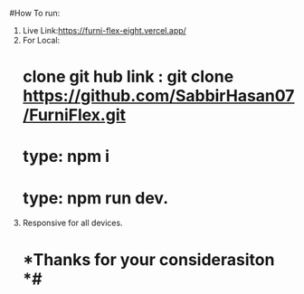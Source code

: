 #How To run:
1. Live Link:https://furni-flex-eight.vercel.app/
2. For Local:
   # clone git hub link : git clone https://github.com/SabbirHasan07/FurniFlex.git
   # type: npm i
   # type: npm run dev.
3. Responsive for all devices.
   # *Thanks for your considerasiton *#
